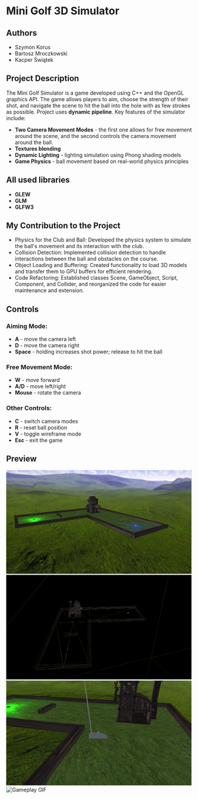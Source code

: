 # Mini Golf 3D Simulator

## Authors
- Szymon Korus
- Bartosz Mroczkowski
- Kacper Świątek

## Project Description
The Mini Golf Simulator is a game developed using C++ and the OpenGL graphics API. The game allows players to aim, choose the strength of their shot, and navigate the scene to hit the ball into the hole with as few strokes as possible. Project uses **dynamic pipeline**. Key features of the simulator include:
- **Two Camera Movement Modes** - the first one allows for free movement around the scene, and the second controls the camera movement around the ball.
- **Textures blending**
- **Dynamic Lighting** - lighting simulation using Phong shading models
- **Game Physics** - ball movement based on real-world physics principles

## All used libraries
- **GLEW**
- **GLM**
- **GLFW3**

## My Contribution to the Project
- Physics for the Club and Ball: Developed the physics system to simulate the ball's movement and its interaction with the club.
- Collision Detection: Implemented collision detection to handle interactions between the ball and obstacles on the course.
- Object Loading and Buffering: Created functionality to load 3D models and transfer them to GPU buffers for efficient rendering.
- Code Refactoring: Established classes Scene, GameObject, Script, Component, and Collider, and reorganized the code for easier maintenance and extension.
  
## Controls
### Aiming Mode:
- **A** - move the camera left
- **D** - move the camera right
- **Space** - holding increases shot power; release to hit the ball

### Free Movement Mode:
- **W** - move forward
- **A/D** - move left/right
- **Mouse** - rotate the camera

### Other Controls:
- **C** - switch camera modes
- **R** - reset ball position
- **V** - toggle wireframe mode
- **Esc** - exit the game

## Preview
<img src="Images/Screenshot1.png" alt="Screenshot" width="500"/> <img src="Images/Screenshot2.png" alt="Screenshoot" width="500"/>
<img src="Images/Screenshot3.png" alt="Screenshot" width="500"/> <img src="Images/Gameplay.gif" alt="Gameplay GIF" width="500"/>

